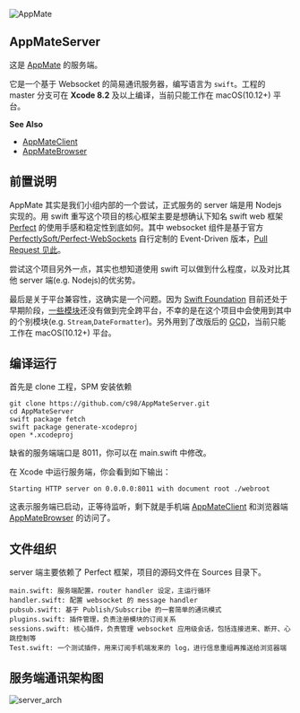 ![AppMate](http://s17.mogucdn.com/new1/v1/fxihe/d0da31c875767324becb9e575f68fd34/A1c0b9eca4d2000802.appmate.png)

## AppMateServer

这是 [AppMate](http://s17.mogucdn.com/new1/v1/fxihe/d0da31c875767324becb9e575f68fd34/A1c0b9eca4d2000802.appmate.png) 的服务端。

它是一个基于 Websocket 的简易通讯服务器，编写语言为 `swift`。工程的 master 分支可在 **Xcode 8.2** 及以上编译，当前只能工作在 macOS(10.12+) 平台。

**See Also**

* [AppMateClient](https://github.com/c98/AppMateClient)
* [AppMateBrowser](https://github.com/c98/AppMateBrowser)

## 前置说明
AppMate 其实是我们小组内部的一个尝试，正式服务的 server 端是用 Nodejs 实现的。用 swift 重写这个项目的核心框架主要是想确认下知名 swift web 框架 [Perfect](https://github.com/PerfectlySoft/Perfect) 的使用手感和稳定性到底如何。其中 websocket 组件是基于官方 [PerfectlySoft/Perfect-WebSockets](https://github.com/PerfectlySoft/Perfect-WebSockets) 自行定制的 Event-Driven 版本，[Pull Request 见此](https://github.com/PerfectlySoft/Perfect-WebSockets/pull/1)。

尝试这个项目另外一点，其实也想知道使用 swift 可以做到什么程度，以及对比其他 server 端(e.g. Nodejs)的优劣势。

最后是关于平台兼容性，这确实是一个问题。因为 [Swift Foundation](https://github.com/apple/swift-corelibs-foundation) 目前还处于早期阶段，[一些模块](https://github.com/apple/swift-corelibs-foundation/blob/master/Docs/Status.md)还没有做到完全跨平台，不幸的是在这个项目中会使用到其中的个别模块(e.g. `Stream`,`DateFormatter`)。另外用到了改版后的 [GCD](https://github.com/apple/swift-corelibs-libdispatch)，当前只能工作在 macOS(10.12+) 平台。

## 编译运行

首先是 clone 工程，SPM 安装依赖
```
git clone https://github.com/c98/AppMateServer.git
cd AppMateServer
swift package fetch
swift package generate-xcodeproj
open *.xcodeproj
```
缺省的服务端端口是 8011，你可以在 main.swift 中修改。

在 Xcode 中运行服务端，你会看到如下输出：
```
Starting HTTP server on 0.0.0.0:8011 with document root ./webroot
```
这表示服务端已启动，正等待监听，剩下就是手机端 [AppMateClient](https://github.com/c98/AppMateClient) 和浏览器端 [AppMateBrowser](https://github.com/c98/AppMateBrowser) 的访问了。

## 文件组织
server 端主要依赖了 Perfect 框架，项目的源码文件在 Sources 目录下。

```
main.swift: 服务端配置，router handler 设定，主运行循环
handler.swift: 配置 websocket 的 message handler
pubsub.swift: 基于 Publish/Subscribe 的一套简单的通讯模式
plugins.swift: 插件管理，负责注册模块的订阅关系
sessions.swift: 核心插件，负责管理 websocket 应用级会话，包括连接进来、断开、心跳控制等
Test.swift: 一个测试插件，用来订阅手机端发来的 log，进行信息重组再推送给浏览器端
```

## 服务端通讯架构图
![server_arch](http://s17.mogucdn.com/new1/v1/fxihe/3e151b71d90de94c3cf67891406d2193/A10ef391e4d2000802.server_arch.png)

